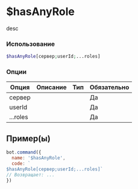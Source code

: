 # $hasAnyRole
desc
### Использование
```php
$hasAnyRole[сервер;userId;...roles]
```

### Опции

| Опция | Описание | Тип | Обязательно |
|--------|-------------|------|----------|
| сервер |  |  | Да | 
| userId |  |  | Да | 
| ...roles |  |  | Да |
## Пример(ы)

```javascript
bot.command({
  name: '$hasAnyRole',
  code: `
$hasAnyRole[сервер;userId;...roles]`
// Возвращает: ...
})
```
